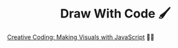 <p align="center">
  <h1 align="center">Draw With Code 🖌️</h1>
</p>

[Creative Coding: Making Visuals with JavaScript](https://www.domestika.org/en/courses/2729-creative-coding-making-visuals-with-javascript) 👨‍💻

